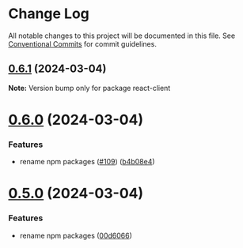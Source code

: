 # Change Log

All notable changes to this project will be documented in this file.
See [Conventional Commits](https://conventionalcommits.org) for commit guidelines.

## [0.6.1](https://github.com/Salable/Salable-Web-Components/compare/v0.6.0...v0.6.1) (2024-03-04)

**Note:** Version bump only for package react-client





# [0.6.0](https://github.com/Salable/Salable-Web-Components/compare/v0.3.2...v0.6.0) (2024-03-04)


### Features

* rename npm packages ([#109](https://github.com/Salable/Salable-Web-Components/issues/109)) ([b4b08e4](https://github.com/Salable/Salable-Web-Components/commit/b4b08e4982418f9c38edaa8a4371508a248052f6))





# [0.5.0](https://github.com/Salable/salable-web-components-stenciljs/compare/v0.3.2...v0.5.0) (2024-03-04)


### Features

* rename npm packages ([00d6066](https://github.com/Salable/salable-web-components-stenciljs/commit/00d60665a898a97521443278e297781a4b811a4d))

